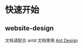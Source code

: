 # 快速开始

## website-design

文档请配合 antd 文档使用 [Ant Design](https://ant.design/components/overview-cn/)

